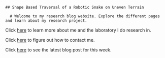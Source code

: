 
    ## Shape Based Traversal of a Robotic Snake on Uneven Terrain
     
      # Welcome to my research blog website. Explore the different pages and learn about my research project.
      



Click [here](link=) to learn more about me and the laboratory I do research in.

Click [here](link=) to figure out how to contact me.

Click [here](link=) to see the latest blog post for this week.
